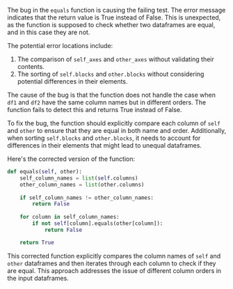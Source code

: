 The bug in the `equals` function is causing the failing test. The error message indicates that the return value is True instead of False. This is unexpected, as the function is supposed to check whether two dataframes are equal, and in this case they are not.

The potential error locations include:
1. The comparison of `self_axes` and `other_axes` without validating their contents.
2. The sorting of `self.blocks` and `other.blocks` without considering potential differences in their elements.

The cause of the bug is that the function does not handle the case when `df1` and `df2` have the same column names but in different orders. The function fails to detect this and returns True instead of False.

To fix the bug, the function should explicitly compare each column of `self` and `other` to ensure that they are equal in both name and order. Additionally, when sorting `self.blocks` and `other.blocks`, it needs to account for differences in their elements that might lead to unequal dataframes.

Here's the corrected version of the function:

```python
def equals(self, other):
    self_column_names = list(self.columns)
    other_column_names = list(other.columns)
    
    if self_column_names != other_column_names:
        return False
    
    for column in self_column_names:
        if not self[column].equals(other[column]):
            return False

    return True
```

This corrected function explicitly compares the column names of `self` and `other` dataframes and then iterates through each column to check if they are equal. This approach addresses the issue of different column orders in the input dataframes.